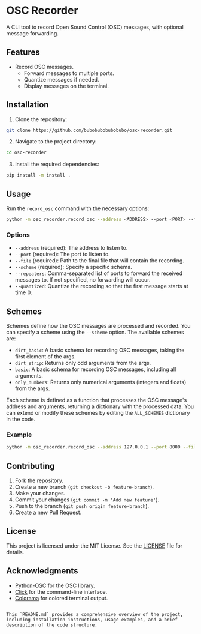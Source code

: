 # OSC Recorder

A CLI tool to record Open Sound Control (OSC) messages, with optional message forwarding.

## Features

- Record OSC messages.
    - Forward messages to multiple ports.
    - Quantize messages if needed.
    - Display messages on the terminal.

## Installation

1. Clone the repository:

```sh
git clone https://github.com/bubobubobubobubo/osc-recorder.git
```

2. Navigate to the project directory:

```sh
cd osc-recorder
```

3. Install the required dependencies:

```sh
pip install -m install .
```

## Usage

Run the `record_osc` command with the necessary options:

```sh
python -m osc_recorder.record_osc --address <ADDRESS> --port <PORT> --file <FILE_PATH> --scheme <SCHEME> [--repeaters <PORTS>] [--quantized]
```

### Options

- `--address` (required): The address to listen to.
- `--port` (required): The port to listen to.
- `--file` (required): Path to the final file that will contain the recording.
- `--scheme` (required): Specify a specific schema.
- `--repeaters`: Comma-separated list of ports to forward the received messages to. If not specified, no forwarding will occur.
- `--quantized`: Quantize the recording so that the first message starts at time 0.

## Schemes

Schemes define how the OSC messages are processed and recorded. You can specify a scheme using the `--scheme` option. The available schemes are:

- `dirt_basic`: A basic schema for recording OSC messages, taking the first element of the args.
- `dirt_strip`: Returns only odd arguments from the args.
- `basic`: A basic schema for recording OSC messages, including all arguments.
- `only_numbers`: Returns only numerical arguments (integers and floats) from the args.

Each scheme is defined as a function that processes the OSC message's address and arguments, returning a dictionary with the processed data. You can extend or modify these schemes by editing the `ALL_SCHEMES` dictionary in the code.

### Example

```sh
python -m osc_recorder.record_osc --address 127.0.0.1 --port 8000 --file recordings.json --scheme basic --repeaters 8001,8002 --quantized
```

## Contributing

1. Fork the repository.
2. Create a new branch (`git checkout -b feature-branch`).
3. Make your changes.
4. Commit your changes (`git commit -m 'Add new feature'`).
5. Push to the branch (`git push origin feature-branch`).
6. Create a new Pull Request.

## License

This project is licensed under the MIT License. See the [LICENSE](LICENSE) file for details.

## Acknowledgments

- [Python-OSC](https://github.com/attwad/python-osc) for the OSC library.
- [Click](https://click.palletsprojects.com/) for the command-line interface.
- [Colorama](https://pypi.org/project/colorama/) for colored terminal output.
```

This `README.md` provides a comprehensive overview of the project, including installation instructions, usage examples, and a brief description of the code structure.